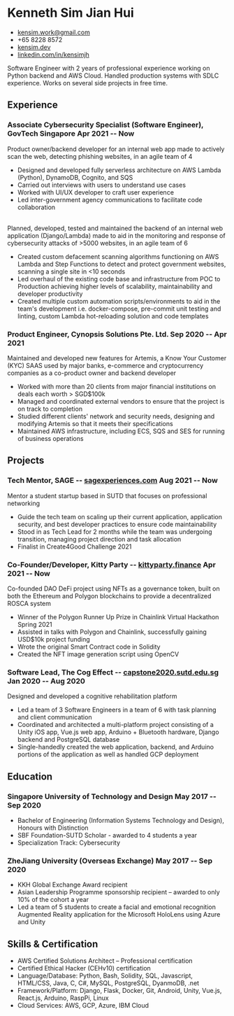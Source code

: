 <!-- The (first) h1 will be used as the <title> of the HTML page -->
# Kenneth Sim Jian Hui

<!-- The unordered list immediately after the h1 will be formatted on a single
line. It is intended to be used for contact details -->
- <kensim.work@gmail.com>
- +65 8228 8572
- [kensim.dev](https://kensim.dev)
- [linkedin.com/in/kensimjh](https://www.linkedin.com/in/kensimjh/)

<!-- The paragraph after the h1 and ul and before the first h2 is optional. It
is intended to be used for a short summary. -->
Software Engineer with 2 years of professional experience working on Python backend and AWS Cloud. Handled production systems with SDLC experience. Works on several side projects in free time.

## Experience

<!-- You have to wrap the "left" and "right" half of these headings in spans by
hand -->
### <span>Associate Cybersecurity Specialist (Software Engineer), GovTech Singapore</span> <span>Apr 2021 -- Now</span>

Product owner/backend developer for an internal web app made to actively scan the web, detecting phishing websites, in an agile team of 4

- Designed and developed fully serverless architecture on AWS Lambda (Python), DynamoDB, Cognito, and SQS
- Carried out interviews with users to understand use cases
- Worked with UI/UX developer to craft user experience
- Led inter-government agency communications to facilitate code collaboration
<br/><br/>

Planned, developed, tested and maintained the backend of an internal web application (Django/Lambda) made to aid in the monitoring and response of cybersecurity attacks of >5000 websites, in an agile team of 6

- Created custom defacement scanning algorithms functioning on AWS Lambda and Step Functions to detect and protect government websites, scanning a single site in <10 seconds
- Led overhaul of the existing code base and infrastructure from POC to Production achieving higher levels of scalability, maintainability and developer productivity
- Created multiple custom automation scripts/environments to aid in the team's development i.e. docker-compose, pre-commit unit testing and linting, custom Lambda hot-reloading solution and code templates

### <span>Product Engineer, Cynopsis Solutions Pte. Ltd.</span> <span>Sep 2020 -- Apr 2021</span>

Maintained and developed new features for Artemis, a Know Your Customer (KYC) SAAS used by major banks, e-commerce and cryptocurrency companies as a co-product owner and backend developer 

- Worked with more than 20 clients from major financial institutions on deals each worth > SGD$100k
- Managed and coordinated external vendors to ensure that the project is on track to completion
- Studied different clients' network and security needs, designing and modifying Artemis so that it meets their specifications
- Maintained AWS infrastructure, including ECS, SQS and SES for running of business operations

## Projects

### <span>Tech Mentor, SAGE -- [sagexperiences.com](https://sagexperiences.com/)</span> <span>Aug 2021 -- Now</span>
Mentor a student startup based in SUTD that focuses on professional networking

- Guide the tech team on scaling up their current application, application security, and best developer practices to ensure code maintainability
- Stood in as Tech Lead for 2 months while the team was undergoing transition, managing project direction and task allocation
- Finalist in Create4Good Challenge 2021

### <span>Co-Founder/Developer, Kitty Party -- [kittyparty.finance](https://kittyparty.finance/#/)</span> <span>Apr 2021 -- Now</span>
Co-founded DAO DeFi project using NFTs as a governance token, built on both the Ethereum and Polygon blockchains to provide a decentralized ROSCA system

- Winner of the Polygon Runner Up Prize in Chainlink Virtual Hackathon Spring 2021
- Assisted in talks with Polygon and Chainlink, successfully gaining USD$10k project funding
- Wrote the original Smart Contract code in Solidity
- Created the NFT image generation script using OpenCV

### <span>Software Lead, The Cog Effect -- [capstone2020.sutd.edu.sg](https://capstone2020.sutd.edu.sg/projects/the-cog-effect)</span> <span>Jan 2020 -- Aug 2020</span>
Designed and developed a cognitive rehabilitation platform

- Led a team of 3 Software Engineers in a team of 6 with task planning and client communication
- Coordinated and architected a multi-platform project consisting of a Unity iOS app, Vue.js web app, Arduino + Bluetooth hardware, Django backend and PostgreSQL database
- Single-handedly created the web application, backend, and Arduino portions of the application as well as handled GCP deployment

## Education

### <span>Singapore University of Technology and Design</span> <span>May 2017 -- Sep 2020</span>

  - Bachelor of Engineering (Information Systems Technology and Design), Honours with Distinction
  - SBF Foundation-SUTD Scholar - awarded to 4 students a year
  - Specialization Track: Cybersecurity

### <span>ZheJiang University (Overseas Exchange)</span> <span>May 2017 -- Sep 2020</span>
  - KKH Global Exchange Award recipient
  - Asian Leadership Programme sponsorship recipient – awarded to only 10% of the cohort a year
  - Led a team of 5 students to create a facial and emotional recognition Augmented Reality application for the Microsoft HoloLens using Azure and Unity

## Skills & Certification

 - AWS Certified Solutions Architect – Professional certification
 - Certified Ethical Hacker (CEHv10) certification
 - Language/Database: Python, Bash, Solidity, SQL, Javascript, HTML/CSS, Java, C, C#, MySQL, PostgreSQL, DyanmoDB, .net
 - Framework/Platform: Django, Flask, Docker, Git, Android, Unity, Vue.js, React.js, Arduino, RaspPi, Linux
 - Cloud Services: AWS, GCP, Azure, IBM Cloud